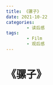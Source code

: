 ```yaml
---
title: 《骡子》
date: 2021-10-22
categories:
        - 读后感
tags:
        - Film
        - 观后感
---
```


# 《骡子》
